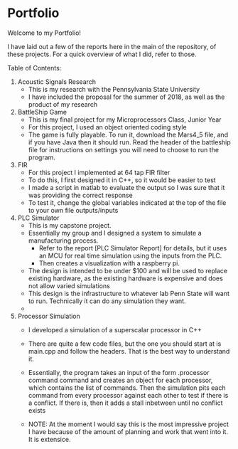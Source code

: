 # Portfolio

Welcome to my Portfolio!

I have laid out a few of the reports here in the main of the repository, of these projects. 
For a quick overview of what I did, refer to those.

Table of Contents:
1. Acoustic Signals Research
    - This is my research with the Pennsylvania State University
    - I have included the proposal for the summer of 2018, as well as the product of my research
2. BattleShip Game
    - This is my final project for my Microprocessors Class, Junior Year
    - For this project, I used an object oriented coding style
    - The game is fully playable. To run it, download the Mars4_5 file, and if you have
        Java then it should run. Read the header of the battleship file for instructions on settings 
        you will need to choose to run the program.
3. FIR
    - For this project I implemented at 64 tap FIR filter
    - To do this, I first designed it in C++, so it would be easier to test
    - I made a script in matlab to evaluate the output so I was sure that it was providing the correct response
    - To test it, change the global variables indicated at the top of the file to your own file outputs/inputs
4. PLC Simulator
    - This is my capstone project.
    - Essentially my group and I designed a system to simulate a manufacturing process.
        - Refer to the report [PLC Simulator Report] for details, but it uses an MCU for real time simulation using the inputs from the PLC. 
        - Then creates a visualization with a raspberry pi.
    - The design is intended to be under $100 and will be used to replace existing hardware, as the existing hardware is expensive and does not allow varied simulations
    - This design is the infrastructure to whatever lab Penn State will want to run. Technically it can do any simulation they want.
    -
5. Processor Simulation
    - I developed a simulation of a superscalar processor in C++
    - There are quite a few code files, but the one you should start at is main.cpp and follow the headers. That is the best way to understand it.
    - Essentially, the program takes an input of the form 
            .processor
            command
            command
        and creates an object for each processor, which contains the list of commands. Then the simulation
        pits each command from every processor against each other to test if there is a conflict. If there is,
        then it adds a stall inbetween until no conflict exists

    - NOTE: At the moment I would say this is the most impressive project I have because of the amount of planning and work that went into it. It is extensice.
    
